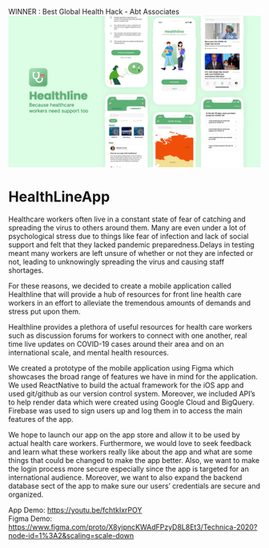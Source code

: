 WINNER : Best Global Health Hack - Abt Associates
<br>
![mockup](/demos/mockup.png)
</br>
# HealthLineApp
Healthcare workers often live in a constant state of fear of catching and spreading the virus to others around them. Many are even under a lot of psychological stress due to things like fear of infection and lack of social support and felt that they lacked pandemic preparedness.Delays in testing meant many workers are left unsure of whether or not they are infected or not, leading to unknowingly spreading the virus and causing staff shortages.

For these reasons, we decided to create a mobile application called Healthline that will provide a hub of resources for front line health care workers in an effort to alleviate the tremendous amounts of demands and stress put upon them.  

Healthline provides a plethora of useful resources for health care workers such as discussion forums for workers to connect with one another, real time live updates on COVID-19 cases around their area and on an international scale, and mental health resources. 

We created a prototype of the mobile application using Figma which showcases the broad range of features we have in mind for the application. We used ReactNative to build the actual framework for the iOS app and used git/github as our version control system. Moreover, we included API’s to help render data which were created using Google Cloud and BigQuery. Firebase was used to sign users up and log them in to access the main features of the app.

We hope to launch our app on the app store and allow it to be used by actual health care workers. Furthermore, we would love to seek feedback and learn what these workers really like about the app and what are some things that could be changed to make the app better. Also, we want to make the login process more secure especially since the app is targeted for an international audience. Moreover, we want to also expand the backend database sect of the app to make sure our users’ credentials are secure and organized. 

App Demo: https://youtu.be/fchtkIxrPOY
</br>
Figma Demo: https://www.figma.com/proto/X8yjpncKWAdFPzyD8L8Et3/Technica-2020?node-id=1%3A2&scaling=scale-down
